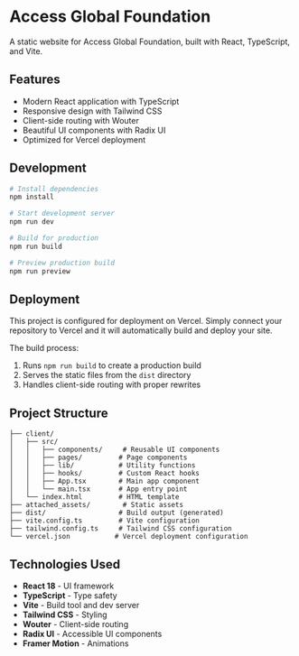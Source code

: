 # Access Global Foundation

A static website for Access Global Foundation, built with React, TypeScript, and Vite.

## Features

- Modern React application with TypeScript
- Responsive design with Tailwind CSS
- Client-side routing with Wouter
- Beautiful UI components with Radix UI
- Optimized for Vercel deployment

## Development

```bash
# Install dependencies
npm install

# Start development server
npm run dev

# Build for production
npm run build

# Preview production build
npm run preview
```

## Deployment

This project is configured for deployment on Vercel. Simply connect your repository to Vercel and it will automatically build and deploy your site.

The build process:
1. Runs `npm run build` to create a production build
2. Serves the static files from the `dist` directory
3. Handles client-side routing with proper rewrites

## Project Structure

```
├── client/
│   ├── src/
│   │   ├── components/     # Reusable UI components
│   │   ├── pages/         # Page components
│   │   ├── lib/           # Utility functions
│   │   ├── hooks/         # Custom React hooks
│   │   ├── App.tsx        # Main app component
│   │   └── main.tsx       # App entry point
│   └── index.html         # HTML template
├── attached_assets/        # Static assets
├── dist/                  # Build output (generated)
├── vite.config.ts         # Vite configuration
├── tailwind.config.ts     # Tailwind CSS configuration
└── vercel.json           # Vercel deployment configuration
```

## Technologies Used

- **React 18** - UI framework
- **TypeScript** - Type safety
- **Vite** - Build tool and dev server
- **Tailwind CSS** - Styling
- **Wouter** - Client-side routing
- **Radix UI** - Accessible UI components
- **Framer Motion** - Animations